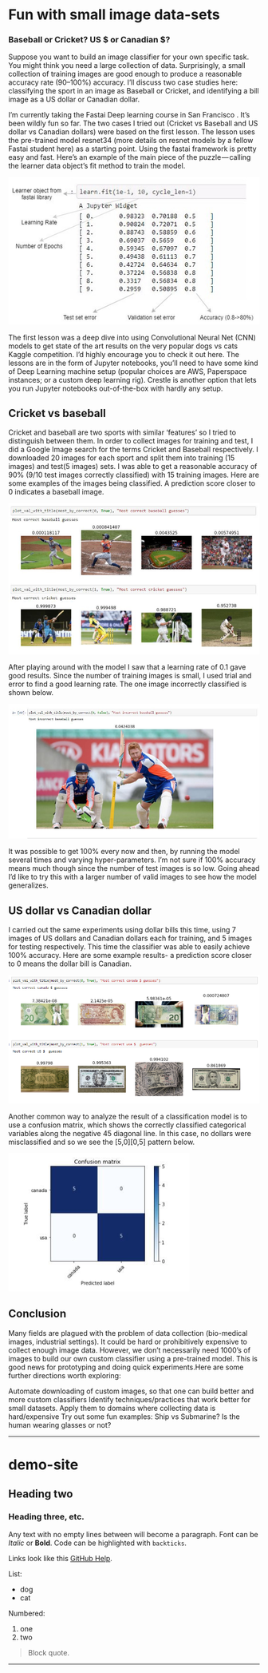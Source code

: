 
# Fun with small image data-sets
### Baseball or Cricket? US $ or Canadian $?

Suppose you want to build an image classifier for your own specific task. You might think you need a large collection of data. Surprisingly, a small collection of training images are good enough to produce a reasonable accuracy rate (90–100%) accuracy. I’ll discuss two case studies here: classifying the sport in an image as Baseball or Cricket, and identifying a bill image as a US dollar or Canadian dollar.

I’m currently taking the Fastai Deep learning course in San Francisco . It’s been wildly fun so far. The two cases I tried out (Cricket vs Baseball and US dollar vs Canadian dollars) were based on the first lesson. The lesson uses the pre-trained model resnet34 (more details on resnet models by a fellow Fastai student here) as a starting point. Using the fastai framework is pretty easy and fast. Here’s an example of the main piece of the puzzle — calling the learner data object’s fit method to train the model.

![Training Example](traineg.jpeg)

The first lesson was a deep dive into using Convolutional Neural Net (CNN) models to get state of the art results on the very popular dogs vs cats Kaggle competition. I’d highly encourage you to check it out here. The lessons are in the form of Jupyter notebooks, you’ll need to have some kind of Deep Learning machine setup (popular choices are AWS, Paperspace instances; or a custom deep learning rig). Crestle is another option that lets you run Jupyter notebooks out-of-the-box with hardly any setup.

## Cricket vs baseball

Cricket and baseball are two sports with similar ‘features’ so I tried to distinguish between them. In order to collect images for training and test, I did a Google Image search for the terms Cricket and Baseball respectively. I downloaded 20 images for each sport and split them into training (15 images) and test(5 images) sets. I was able to get a reasonable accuracy of 90% (9/10 test images correctly classified) with 15 training images. Here are some examples of the images being classified. A prediction score closer to 0 indicates a baseball image.

![Cricket vs Baseball](cricvsbaseball.jpeg)

After playing around with the model I saw that a learning rate of 0.1 gave good results. Since the number of training images is small, I used trial and error to find a good learning rate. The one image incorrectly classified is shown below.

![Incorrect Baseball](wrongbaseball.jpeg)

It was possible to get 100% every now and then, by running the model several times and varying hyper-parameters. I’m not sure if 100% accuracy means much though since the number of test images is so low. Going ahead I’d like to try this with a larger number of valid images to see how the model generalizes.

## US dollar vs Canadian dollar

I carried out the same experiments using dollar bills this time, using 7 images of US dollars and Canadian dollars each for training, and 5 images for testing respectively. This time the classifier was able to easily achieve 100% accuracy. Here are some example results- a prediction score closer to 0 means the dollar bill is Canadian.

![US vs Canadian](usdvscad.png)

Another common way to analyze the result of a classification model is to use a confusion matrix, which shows the correctly classified categorical variables along the negative 45 diagonal line. In this case, no dollars were misclassified and so we see the [5,0][0,5] pattern below.

![Confusion](confusion.jpeg)


## Conclusion

Many fields are plagued with the problem of data collection (bio-medical images, industrial settings). It could be hard or prohibitively expensive to collect enough image data. However, we don’t necessarily need 1000’s of images to build our own custom classifier using a pre-trained model. This is good news for prototyping and doing quick experiments.Here are some further directions worth exploring:

Automate downloading of custom images, so that one can build better and more custom classifiers
Identify techniques/practices that work better for small datasets. Apply them to domains where collecting data is hard/expensive
Try out some fun examples: Ship vs Submarine? Is the human wearing glasses or not?


---------------


# demo-site

## Heading two

### Heading three, etc.

Any text with no empty lines between will become a paragraph.
Font can be *Italic* or **Bold**.
Code can be highlighted with `backticks`.

Links look like this [GitHub Help](https://help.github.com/).

List:
- dog
- cat

Numbered:
1. one
2. two 

> Block quote.

----
